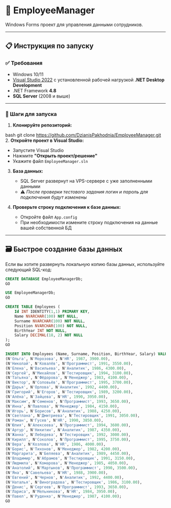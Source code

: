 # 👔 EmployeeManager

Windows Forms проект для управления данными сотрудников.

---

## 📋 Инструкция по запуску

### ✅ Требования

- Windows 10/11
- [Visual Studio 2022](https://visualstudio.microsoft.com/ru/vs/) с установленной рабочей нагрузкой **.NET Desktop Development**
- .NET Framework **4.8**
- **SQL Server** (2008 и выше)

---

### 🔧 Шаги для запуска

1. **Клонируйте репозиторий:**

bash
git clone https://github.com/DzianisPakhodnia/EmployeeManager.git 2. **Откройте проект в Visual Studio:**

- Запустите Visual Studio
- Нажмите **"Открыть проект/решение"**
- Укажите файл `EmployeeManager.sln`

3. **База данных:**

   - SQL Server развернут на VPS-сервере с уже заполненными данными
   - ⚠️ _После проверки тестового задания логин и пароль для подключения будут изменены_

4. **Проверьте строку подключения к базе данных:**
   - Откройте файл `App.config`
   - При необходимости измените строку подключения на данные вашей собственной БД

---

## 🗃️ Быстрое создание базы данных

Если вы хотите развернуть локальную копию базы данных, используйте следующий SQL-код:

```sql
CREATE DATABASE EmployeeManagerDb;
GO

USE EmployeeManagerDb;
GO

CREATE TABLE Employees (
    Id INT IDENTITY(1,1) PRIMARY KEY,
    Name NVARCHAR(100) NOT NULL,
    Surname NVARCHAR(100) NOT NULL,
    Position NVARCHAR(100) NOT NULL,
    BirthYear INT NOT NULL,
    Salary DECIMAL(18, 2) NOT NULL
);
GO

INSERT INTO Employees (Name, Surname, Position, BirthYear, Salary) VALUES
(N'Ольга', N'Морозова', N'HR', 1987, 3900.00),
(N'Николай', N'Ковалёв', N'Программист', 1991, 3550.00),
(N'Елена', N'Васильева', N'Аналитик', 1986, 4300.00),
(N'Сергей', N'Михайлов', N'Тестировщик', 1994, 3100.00),
(N'Татьяна', N'Фёдорова', N'Менеджер', 1983, 4100.00),
(N'Виктор', N'Соловьёв', N'Программист', 1995, 3700.00),
(N'Дарья', N'Орлова', N'Аналитик', 1992, 4400.00),
(N'Григорий', N'Егоров', N'Тестировщик', 1989, 3200.00),
(N'Алёна', N'Зайцева', N'HR', 1990, 3950.00),
(N'Максим', N'Семенов', N'Программист', 1993, 3650.00),
(N'Инна', N'Павлова', N'Менеджер', 1984, 4150.00),
(N'Игорь', N'Борисов', N'Аналитик', 1988, 4250.00),
(N'Светлана', N'Дмитриева', N'Тестировщик', 1991, 3050.00),
(N'Роман', N'Гусев', N'HR', 1990, 3850.00),
(N'Юлия', N'Алексеева', N'Программист', 1994, 3600.00),
(N'Артур', N'Никитин', N'Аналитик', 1987, 4350.00),
(N'Жанна', N'Лебедева', N'Тестировщик', 1992, 3000.00),
(N'Кирилл', N'Соколов', N'Программист', 1995, 3750.00),
(N'Вера', N'Козлова', N'HR', 1986, 4000.00),
(N'Борис', N'Тихонов', N'Менеджер', 1982, 4200.00),
(N'Маргарита', N'Беляева', N'Аналитик', 1989, 4450.00),
(N'Владимир', N'Абрамов', N'Тестировщик', 1991, 3150.00),
(N'Людмила', N'Комарова', N'Менеджер', 1985, 4050.00),
(N'Анатолий', N'Мартынов', N'Программист', 1990, 3500.00),
(N'Яна', N'Савельева', N'HR', 1988, 3900.00),
(N'Евгений', N'Чернов', N'Аналитик', 1992, 4400.00),
(N'Наталья', N'Виноградова', N'Тестировщик', 1986, 3100.00),
(N'Денис', N'Сергеев', N'Программист', 1993, 3650.00),
(N'Лариса', N'Мельникова', N'HR', 1984, 3950.00),
(N'Павел', N'Руденко', N'Менеджер', 1987, 4100.00);
GO
```
